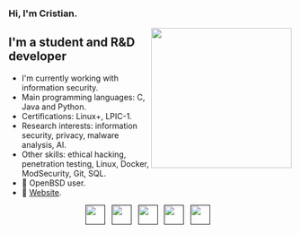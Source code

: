 ### Hi, I'm Cristian.

<img align="right" src="https://octodex.github.com/images/grim-repo.jpg" height="250">

## I'm a student and R&D developer

* I'm currently working with information security.
* Main programming languages: C, Java and Python.
* Certifications: Linux+, LPIC-1.
* Research interests: information security, privacy, malware analysis, AI.
* Other skills: ethical hacking, penetration testing, Linux, Docker, ModSecurity, Git, SQL.
* 🐡 OpenBSD user.
* 🔗 [Website](https://crhenr.xyz).

<p align="center">
    <a href=""><img height="35" src="https://crhenr.xyz/imgs/logos/gmail_logo.svg"></a>&nbsp;&nbsp;
    <a href=""><img height="35" src="https://crhenr.xyz/imgs/logos/linkedin_logo.svg"></a>&nbsp;&nbsp;
    <a href=""><img height="35" src="https://crhenr.xyz/imgs/logos/medium_logo.svg"></a>&nbsp;&nbsp;
    <a href=""><img height="35" src="https://crhenr.xyz/imgs/logos/twitter_logo.svg"></a>&nbsp;&nbsp;
    <a href=""><img height="35" src="https://crhenr.xyz/imgs/logos/instagram_logo.svg"></a>&nbsp;&nbsp;
</p>
